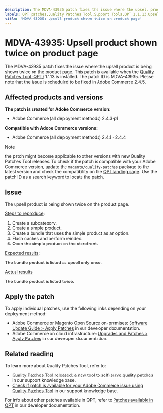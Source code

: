 ```yaml
---
description: The MDVA-43935 patch fixes the issue where the upsell product is being shown twice on the product page. This patch is available when the [Quality Patches Tool (QPT)](https://support.magento.com/hc/en-us/articles/360047139492) 1.1.13 is installed. The patch ID is MDVA-43935. Please note that the issue is scheduled to be fixed in Adobe Commerce 2.4.5.
labels: QPT patches,Quality Patches Tool,Support Tools,QPT 1.1.13,Upsell,Magento,Adobe Commerce,cloud infrastructure,on-premises,2.4.1,2.4.1-p1,2.4.2,2.4.2-p1,2.4.2-p2,2.4.3,2.4.3-p1,2.4.4,upsell product,product page
title: 'MDVA-43935: Upsell product shown twice on product page'
---
```


# MDVA-43935: Upsell product shown twice on product page

The MDVA-43935 patch fixes the issue where the upsell product is being shown twice on the product page. This patch is available when the [Quality Patches Tool (QPT)](https://support.magento.com/hc/en-us/articles/360047139492) 1.1.13 is installed. The patch ID is MDVA-43935. Please note that the issue is scheduled to be fixed in Adobe Commerce 2.4.5.

## Affected products and versions

**The patch is created for Adobe Commerce version:**

* Adobe Commerce (all deployment methods) 2.4.3-p1

**Compatible with Adobe Commerce versions:**

* Adobe Commerce (all deployment methods) 2.4.1 - 2.4.4

>[!NOTE]
>
>the patch might become applicable to other versions with new Quality Patches Tool releases. To check if the patch is compatible with your Adobe Commerce version, update the `magento/quality-patches` package to the latest version and check the compatibility on the [QPT landing page](https://devdocs.magento.com/quality-patches/tool.html#patch-grid). Use the patch ID as a search keyword to locate the patch.

## Issue

The upsell product is being shown twice on the product page.

<ins>Steps to reproduce</ins>:

1. Create a subcategory.
1. Create a simple product.
1. Create a bundle that uses the simple product as an option.
1. Flush caches and perform reindex.
1. Open the simple product on the storefront.

<ins>Expected results</ins>:

The bundle product is listed as upsell only once.

<ins>Actual results</ins>:

The bundle product is listed twice.

## Apply the patch

To apply individual patches, use the following links depending on your deployment method:

* Adobe Commerce or Magento Open Source on-premises: [Software Update Guide > Apply Patches](https://devdocs.magento.com/guides/v2.4/comp-mgr/patching/mqp.html) in our developer documentation.
* Adobe Commerce on cloud infrastructure: [Upgrades and Patches > Apply Patches](https://devdocs.magento.com/cloud/project/project-patch.html) in our developer documentation.

## Related reading

To learn more about Quality Patches Tool, refer to:

* [Quality Patches Tool released: a new tool to self-serve quality patches](https://support.magento.com/hc/en-us/articles/360047139492) in our support knowledge base.
* [Check if patch is available for your Adobe Commerce issue using Quality Patches Tool](https://support.magento.com/hc/en-us/articles/360047125252) in our support knowledge base.

For info about other patches available in QPT, refer to [Patches available in QPT](https://devdocs.magento.com/quality-patches/tool.html#patch-grid) in our developer documentation.